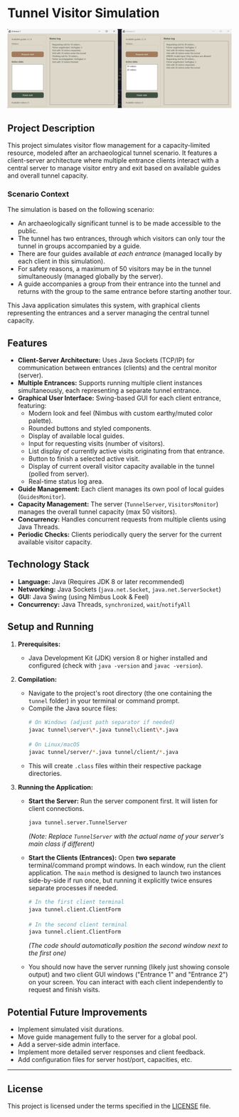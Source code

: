 # Tunnel Visitor Simulation

<p align="center">
  <img src="img/img.png" alt="Client GUI Screenshot">
</p>

## Project Description

This project simulates visitor flow management for a capacity-limited resource, modeled after an archaeological tunnel scenario. It features a client-server architecture where multiple entrance clients interact with a central server to manage visitor entry and exit based on available guides and overall tunnel capacity.

### Scenario Context

The simulation is based on the following scenario:

*   An archaeologically significant tunnel is to be made accessible to the public.
*   The tunnel has two entrances, through which visitors can only tour the tunnel in groups accompanied by a guide.
*   There are four guides available *at each entrance* (managed locally by each client in this simulation).
*   For safety reasons, a maximum of 50 visitors may be in the tunnel simultaneously (managed globally by the server).
*   A guide accompanies a group from their entrance into the tunnel and returns with the group to the same entrance before starting another tour.

This Java application simulates this system, with graphical clients representing the entrances and a server managing the central tunnel capacity.

## Features

*   **Client-Server Architecture:** Uses Java Sockets (TCP/IP) for communication between entrances (clients) and the central monitor (server).
*   **Multiple Entrances:** Supports running multiple client instances simultaneously, each representing a separate tunnel entrance.
*   **Graphical User Interface:** Swing-based GUI for each client entrance, featuring:
    *   Modern look and feel (Nimbus with custom earthy/muted color palette).
    *   Rounded buttons and styled components.
    *   Display of available local guides.
    *   Input for requesting visits (number of visitors).
    *   List display of currently active visits originating from that entrance.
    *   Button to finish a selected active visit.
    *   Display of current overall visitor capacity available in the tunnel (polled from server).
    *   Real-time status log area.
*   **Guide Management:** Each client manages its own pool of local guides (`GuidesMonitor`).
*   **Capacity Management:** The server (`TunnelServer`, `VisitorsMonitor`) manages the overall tunnel capacity (max 50 visitors).
*   **Concurrency:** Handles concurrent requests from multiple clients using Java Threads.
*   **Periodic Checks:** Clients periodically query the server for the current available visitor capacity.

## Technology Stack

*   **Language:** Java (Requires JDK 8 or later recommended)
*   **Networking:** Java Sockets (`java.net.Socket`, `java.net.ServerSocket`)
*   **GUI:** Java Swing (using Nimbus Look & Feel)
*   **Concurrency:** Java Threads, `synchronized`, `wait`/`notifyAll`

## Setup and Running

1.  **Prerequisites:**
    *   Java Development Kit (JDK) version 8 or higher installed and configured (check with `java -version` and `javac -version`).

2.  **Compilation:**
    *   Navigate to the project's root directory (the one containing the `tunnel` folder) in your terminal or command prompt.
    *   Compile the Java source files:
        ```bash
        # On Windows (adjust path separator if needed)
        javac tunnel\server\*.java tunnel\client\*.java

        # On Linux/macOS
        javac tunnel/server/*.java tunnel/client/*.java
        ```
    *   This will create `.class` files within their respective package directories.

3.  **Running the Application:**
    *   **Start the Server:** Run the server component first. It will listen for client connections.
        ```bash
        java tunnel.server.TunnelServer
        ```
        *(Note: Replace `TunnelServer` with the actual name of your server's main class if different)*
    *   **Start the Clients (Entrances):** Open **two separate** terminal/command prompt windows. In each window, run the client application. The `main` method is designed to launch two instances side-by-side if run once, but running it explicitly twice ensures separate processes if needed.
        ```bash
        # In the first client terminal
        java tunnel.client.ClientForm

        # In the second client terminal
        java tunnel.client.ClientForm
        ```
        *(The code should automatically position the second window next to the first one)*

    *   You should now have the server running (likely just showing console output) and two client GUI windows ("Entrance 1" and "Entrance 2") on your screen. You can interact with each client independently to request and finish visits.

## Potential Future Improvements

*   Implement simulated visit durations.
*   Move guide management fully to the server for a global pool.
*   Add a server-side admin interface.
*   Implement more detailed server responses and client feedback.
*   Add configuration files for server host/port, capacities, etc.

---

## License

This project is licensed under the terms specified in the [LICENSE](LICENSE) file.
